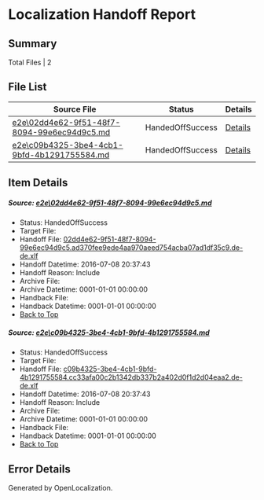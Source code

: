 # <a name='report-top'></a> Localization Handoff Report

## Summary
 Total Files | 2

## File List
 Source File | Status | Details 
 ----------- | ------ | ------- 
 [e2e\02dd4e62-9f51-48f7-8094-99e6ec94d9c5.md](https://github.com/OpenLocalizationTestOrg/oltest/blob/8cd610839692cd9bab498093cfa4b8a26c1daab7/e2e/02dd4e62-9f51-48f7-8094-99e6ec94d9c5.md) | HandedOffSuccess | [Details](#7be6022fecda6ccaa11bed02b0449706fd02430d1)
 [e2e\c09b4325-3be4-4cb1-9bfd-4b1291755584.md](https://github.com/OpenLocalizationTestOrg/oltest/blob/8cd610839692cd9bab498093cfa4b8a26c1daab7/e2e/c09b4325-3be4-4cb1-9bfd-4b1291755584.md) | HandedOffSuccess | [Details](#e1578e1722faed0669b4970e102aaddf6fbe327d3)

## Item Details
##### <a name='7be6022fecda6ccaa11bed02b0449706fd02430d1'></a> Source: [e2e\02dd4e62-9f51-48f7-8094-99e6ec94d9c5.md](https://github.com/OpenLocalizationTestOrg/oltest/blob/8cd610839692cd9bab498093cfa4b8a26c1daab7/e2e/02dd4e62-9f51-48f7-8094-99e6ec94d9c5.md)
* Status: HandedOffSuccess
* Target File: 
* Handoff File: [02dd4e62-9f51-48f7-8094-99e6ec94d9c5.ad370fee9ede4aa970aeed754acba07ad1df35c9.de-de.xlf](https://github.com/OpenLocalizationTestOrg/olhandoff-e2e/blob/04368496d1ce331600c11bdde11c5236099d3961/ol-handoff/OpenLocalizationTestOrg/oltest-dede-fly/ci/ht/02dd4e62-9f51-48f7-8094-99e6ec94d9c5.ad370fee9ede4aa970aeed754acba07ad1df35c9.de-de.xlf)
* Handoff Datetime: 2016-07-08 20:37:43
* Handoff Reason: Include
* Archive File: 
* Archive Datetime: 0001-01-01 00:00:00
* Handback File: 
* Handback Datetime: 0001-01-01 00:00:00
* [Back to Top](#report-top)

##### <a name='e1578e1722faed0669b4970e102aaddf6fbe327d3'></a> Source: [e2e\c09b4325-3be4-4cb1-9bfd-4b1291755584.md](https://github.com/OpenLocalizationTestOrg/oltest/blob/8cd610839692cd9bab498093cfa4b8a26c1daab7/e2e/c09b4325-3be4-4cb1-9bfd-4b1291755584.md)
* Status: HandedOffSuccess
* Target File: 
* Handoff File: [c09b4325-3be4-4cb1-9bfd-4b1291755584.cc33afa00c2b1342db337b2a402d0f1d2d04eaa2.de-de.xlf](https://github.com/OpenLocalizationTestOrg/olhandoff-e2e/blob/04368496d1ce331600c11bdde11c5236099d3961/ol-handoff/OpenLocalizationTestOrg/oltest-dede-fly/ci/ht/c09b4325-3be4-4cb1-9bfd-4b1291755584.cc33afa00c2b1342db337b2a402d0f1d2d04eaa2.de-de.xlf)
* Handoff Datetime: 2016-07-08 20:37:43
* Handoff Reason: Include
* Archive File: 
* Archive Datetime: 0001-01-01 00:00:00
* Handback File: 
* Handback Datetime: 0001-01-01 00:00:00
* [Back to Top](#report-top)


## Error Details

Generated by OpenLocalization.
